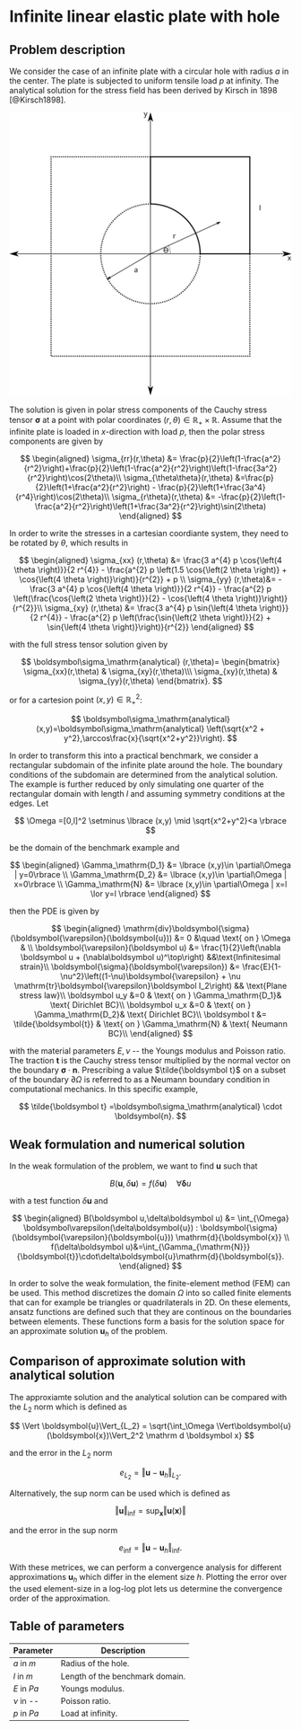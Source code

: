 # Infinite linear elastic plate with hole

## Problem description

We consider the case of an infinite plate with a circular hole with radius $a$ in the center. The plate is subjected to uniform tensile load $p$ at infinity. The analytical solution for the stress field has been derived by Kirsch in 1898 [@Kirsch1898].
<!-- include an svg picture here-->
![Infinite linear elastic plate with hole](plate-with-hole.svg)

The solution is given in polar stress components of the Cauchy stress tensor $\boldsymbol \sigma$ at a point with polar coordinates $(r,\theta)\in\mathbb R_+ \times \mathbb R$. Assume that the infinite plate is loaded in $x$-direction with load $p$, then the polar stress components are given by

$$
    \begin{aligned}
        \sigma_{rr}(r,\theta) &= \frac{p}{2}\left(1-\frac{a^2}{r^2}\right)+\frac{p}{2}\left(1-\frac{a^2}{r^2}\right)\left(1-\frac{3a^2}{r^2}\right)\cos(2\theta)\\
        \sigma_{\theta\theta}(r,\theta) &=\frac{p}{2}\left(1+\frac{a^2}{r^2}\right) - \frac{p}{2}\left(1+\frac{3a^4}{r^4}\right)\cos(2\theta)\\
        \sigma_{r\theta}(r,\theta) &= -\frac{p}{2}\left(1-\frac{a^2}{r^2}\right)\left(1+\frac{3a^2}{r^2}\right)\sin(2\theta)
    \end{aligned}
$$

In order to write the stresses in a cartesian coordiante system, they need to be rotated by $\theta$, which results in

$$
    \begin{aligned}
        \sigma_{xx} (r,\theta) &=  \frac{3 a^{4} p \cos{\left(4 \theta \right)}}{2 r^{4}} - \frac{a^{2} p \left(1.5 \cos{\left(2 \theta \right)} + \cos{\left(4 \theta \right)}\right)}{r^{2}} + p \\
        \sigma_{yy} (r,\theta)&= - \frac{3 a^{4} p \cos{\left(4 \theta \right)}}{2 r^{4}} - \frac{a^{2} p \left(\frac{\cos{\left(2 \theta \right)}}{2} - \cos{\left(4 \theta \right)}\right)}{r^{2}}\\
        \sigma_{xy} (r,\theta) &= \frac{3 a^{4} p \sin{\left(4 \theta \right)}}{2 r^{4}} - \frac{a^{2} p \left(\frac{\sin{\left(2 \theta \right)}}{2} + \sin{\left(4 \theta \right)}\right)}{r^{2}}
    \end{aligned}
$$

with the full stress tensor solution given by

$$
\boldsymbol\sigma_\mathrm{analytical} (r,\theta)= \begin{bmatrix} \sigma_{xx}(r,\theta) & \sigma_{xy}(r,\theta)\\\ \sigma_{xy}(r,\theta) & \sigma_{yy}(r,\theta) \end{bmatrix}.
$$

or for a cartesion point $(x,y)\in \mathbb R_+^2$:

$$
\boldsymbol\sigma_\mathrm{analytical} (x,y)=\boldsymbol\sigma_\mathrm{analytical} \left(\sqrt{x^2 + y^2},\arccos\frac{x}{\sqrt{x^2+y^2}}\right). 
$$

In order to transform this into a practical benchmark, we consider a rectangular subdomain
of the infinite plate around the hole. The boundary conditions of the subdomain are determined
from the analytical solution. The example is further reduced by only simulating one quarter
of the rectangular domain with length $l$ and assuming symmetry conditions at the edges. Let 

$$
\Omega =[0,l]^2 \setminus \lbrace (x,y) \mid \sqrt{x^2+y^2}<a \rbrace
$$ 

be the domain of the benchmark example and

$$
\begin{aligned}
\Gamma_\mathrm{D_1} &= \lbrace (x,y)\in \partial\Omega | y=0\rbrace \\
\Gamma_\mathrm{D_2} &= \lbrace (x,y)\in \partial\Omega | x=0\rbrace \\
\Gamma_\mathrm{N} &= \lbrace (x,y)\in \partial\Omega | x=l \lor y=l \rbrace
\end{aligned}
$$

then the PDE is given by

$$
\begin{aligned}
\mathrm{div}\boldsymbol{\sigma}(\boldsymbol{\varepsilon}(\boldsymbol{u})) &= 0 &\quad \text{ on } \Omega & \\
\boldsymbol{\varepsilon}(\boldsymbol u) &= \frac{1}{2}\left(\nabla \boldsymbol u + (\nabla\boldsymbol u)^\top\right) &&\text{Infinitesimal strain}\\
\boldsymbol{\sigma}(\boldsymbol{\varepsilon}) &= \frac{E}{1-\nu^2}\left((1-\nu)\boldsymbol{\varepsilon} + \nu \mathrm{tr}\boldsymbol{\varepsilon}\boldsymbol I_2\right) && \text{Plane stress law}\\
\boldsymbol u_y &=0 & \text{ on } \Gamma_\mathrm{D_1}& \text{ Dirichlet BC}\\
\boldsymbol u_x &=0 & \text{ on } \Gamma_\mathrm{D_2}& \text{ Dirichlet BC}\\
\boldsymbol t &= \tilde{\boldsymbol{t}} & \text{ on } \Gamma_\mathrm{N} & \text{ Neumann BC}\\
\end{aligned}
$$

with the material parameters $E,\nu$ -- the Youngs modulus and Poisson ratio. The traction $\boldsymbol t$ is the Cauchy stress tensor multiplied by the normal vector on the boundary $\boldsymbol \sigma \cdot \boldsymbol n$. Prescribing a value $\tilde{\boldsymbol t}$ on a subset of the boundary $\partial\Omega$ is referred to as a Neumann boundary condition in computational mechanics. In this specific example, 

$$
\tilde{\boldsymbol t} =\boldsymbol\sigma_\mathrm{analytical} \cdot \boldsymbol{n}.
$$

## Weak formulation and numerical solution

In the weak formulation of the problem, we want to find $\boldsymbol u$ such that

$$
B(\boldsymbol u,\delta\boldsymbol u) = f(\delta\boldsymbol u) \quad \forall \boldsymbol \delta u
$$

with a test function $\delta \boldsymbol u$ and 

$$
\begin{aligned}
B(\boldsymbol u,\delta\boldsymbol u) &= \int_{\Omega} \boldsymbol\varepsilon(\delta\boldsymbol{u}) : \boldsymbol{\sigma}(\boldsymbol{\varepsilon}(\boldsymbol{u})) \mathrm{d}{\boldsymbol{x}} \\
    f(\delta\boldsymbol u)&=\int_{\Gamma_{\mathrm{N}}} {\boldsymbol{t}}\cdot\delta\boldsymbol{u}\mathrm{d}{\boldsymbol{s}}.
\end{aligned}
$$


In order to solve the weak formulation, the finite-element method (FEM) can be used. This method discretizes the domain $\Omega$ into so called finite elements that can for example be triangles or quadrilaterals in 2D. On these elements, ansatz functions are defined such that they are continous on the boundaries between elements. These functions form a basis for the solution space for an approximate solution $\boldsymbol{u}_h$ of the problem.

## Comparison of approximate solution with analytical solution

The approxiamte solution and the analytical solution can be compared with the $L_2$ norm which is defined as

$$
\Vert \boldsymbol{u}\Vert_{L_2} = \sqrt{\int_\Omega \Vert\boldsymbol{u}(\boldsymbol{x})\Vert_2^2 \mathrm d \boldsymbol x}
$$

and the error in the $L_2$ norm

$$
e_{L_2} = \Vert \boldsymbol{u}-\boldsymbol{u}_h\Vert_{L_2}.
$$

Alternatively, the sup norm can be used which is defined as

$$
\Vert \boldsymbol{u}\Vert_{\inf} = \sup_{\boldsymbol x} \Vert \boldsymbol{u}(\boldsymbol{x}) \Vert
$$

and the error in the sup norm

$$
e_{\inf} = \Vert \boldsymbol{u}-\boldsymbol{u}_h\Vert_{\inf}.
$$


With these metrices, we can perform a convergence analysis for different approximations $\boldsymbol{u}_h$ which differ in the element size $h$. Plotting the error over the used element-size in a log-log plot lets us determine the convergence order of the approximation.

## Table of parameters

| Parameter    | Description                     |
| ------------ | ------------------------------  |
| $a$ in $m$   | Radius of the hole.             |
| $l$ in $m$   | Length of the benchmark domain. |
| $E$ in $Pa$  | Youngs modulus.                 |
| $\nu$ in --  | Poisson ratio.                  |
| $p$ in $Pa$  | Load at infinity.               |

